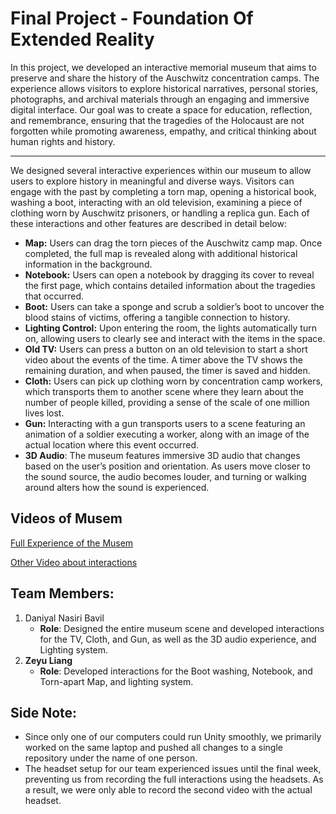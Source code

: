 # Final Project - Foundation Of Extended Reality

In this project, we developed an interactive memorial museum that aims to preserve and share the history of the Auschwitz concentration camps. The experience allows visitors to explore historical narratives, personal stories, photographs, and archival materials through an engaging and immersive digital interface. Our goal was to create a space for education, reflection, and remembrance, ensuring that the tragedies of the Holocaust are not forgotten while promoting awareness, empathy, and critical thinking about human rights and history.

---

We designed several interactive experiences within our museum to allow users to explore history in meaningful and diverse ways. Visitors can engage with the past by completing a torn map, opening a historical book, washing a boot, interacting with an old television, examining a piece of clothing worn by Auschwitz prisoners, or handling a replica gun. Each of these interactions and other features are described in detail below:

- **Map:** Users can drag the torn pieces of the Auschwitz camp map. Once completed, the full map is revealed along with additional historical information in the background.  
- **Notebook:** Users can open a notebook by dragging its cover to reveal the first page, which contains detailed information about the tragedies that occurred.  
- **Boot:** Users can take a sponge and scrub a soldier’s boot to uncover the blood stains of victims, offering a tangible connection to history.  
- **Lighting Control:** Upon entering the room, the lights automatically turn on, allowing users to clearly see and interact with the items in the space.  
- **Old TV:** Users can press a button on an old television to start a short video about the events of the time. A timer above the TV shows the remaining duration, and when paused, the timer is saved and hidden.  
- **Cloth:** Users can pick up clothing worn by concentration camp workers, which transports them to another scene where they learn about the number of people killed, providing a sense of the scale of one million lives lost.  
- **Gun:** Interacting with a gun transports users to a scene featuring an animation of a soldier executing a worker, along with an image of the actual location where this event occurred.
- **3D Audio**: The museum features immersive 3D audio that changes based on the user’s position and orientation. As users move closer to the sound source, the audio becomes louder, and turning or walking around alters how the sound is experienced.

## Videos of Musem
[Full Experience of the Musem]([https://example.com/video.mp4](https://drive.google.com/file/d/1XlVvYnt49MuP2J1GUcWgVM1oY7VU4kzr/view?usp=sharing))

[Other Video about interactions]([https://example.com/video.mp4](https://drive.google.com/file/d/1Gpg_eE5Yc-5k0bn3UFY1QKibbBcnVe7T/view?usp=sharing))

## Team Members:
1. Daniyal Nasiri Bavil
   - **Role**: Designed the entire museum scene and developed interactions for the TV, Cloth, and Gun, as well as the 3D audio experience, and  Lighting system.
2. **Zeyu Liang**
   - **Role**: Developed interactions for the Boot washing, Notebook, and Torn-apart Map, and lighting system.
  
## Side Note:
- Since only one of our computers could run Unity smoothly, we primarily worked on the same laptop and pushed all changes to a single repository under the name of one person.
- The headset setup for our team experienced issues until the final week, preventing us from recording the full interactions using the headsets. As a result, we were only able to record the second video with the actual headset.

